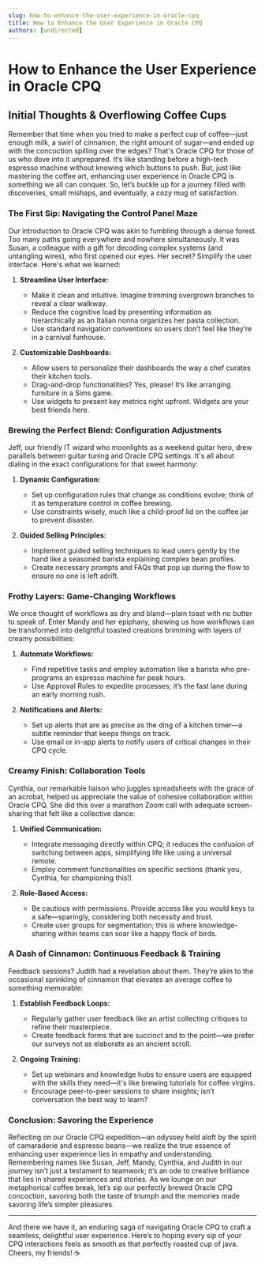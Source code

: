 ```yaml
---
slug: how-to-enhance-the-user-experience-in-oracle-cpq
title: How to Enhance the User Experience in Oracle CPQ
authors: [undirected]
---
```



# How to Enhance the User Experience in Oracle CPQ

## Initial Thoughts & Overflowing Coffee Cups

Remember that time when you tried to make a perfect cup of coffee—just enough milk, a swirl of cinnamon, the right amount of sugar—and ended up with the concoction spilling over the edges? That's Oracle CPQ for those of us who dove into it unprepared. It’s like standing before a high-tech espresso machine without knowing which buttons to push. But, just like mastering the coffee art, enhancing user experience in Oracle CPQ is something we all can conquer. So, let’s buckle up for a journey filled with discoveries, small mishaps, and eventually, a cozy mug of satisfaction.

### The First Sip: Navigating the Control Panel Maze

Our introduction to Oracle CPQ was akin to fumbling through a dense forest. Too many paths going everywhere and nowhere simultaneously. It was Susan, a colleague with a gift for decoding complex systems (and untangling wires), who first opened our eyes. Her secret? Simplify the user interface. Here's what we learned:

1. **Streamline User Interface:**
   - Make it clean and intuitive. Imagine trimming overgrown branches to reveal a clear walkway.
   - Reduce the cognitive load by presenting information as hierarchically as an Italian nonna organizes her pasta collection.
   - Use standard navigation conventions so users don’t feel like they’re in a carnival funhouse.

2. **Customizable Dashboards:**
   - Allow users to personalize their dashboards the way a chef curates their kitchen tools.
   - Drag-and-drop functionalities? Yes, please! It’s like arranging furniture in a Sims game.
   - Use widgets to present key metrics right upfront. Widgets are your best friends here.

### Brewing the Perfect Blend: Configuration Adjustments

Jeff, our friendly IT wizard who moonlights as a weekend guitar hero, drew parallels between guitar tuning and Oracle CPQ settings. It's all about dialing in the exact configurations for that sweet harmony:

1. **Dynamic Configuration:**
   - Set up configuration rules that change as conditions evolve; think of it as temperature control in coffee brewing.
   - Use constraints wisely, much like a child-proof lid on the coffee jar to prevent disaster.

2. **Guided Selling Principles:**
   - Implement guided selling techniques to lead users gently by the hand like a seasoned barista explaining complex bean profiles.
   - Create necessary prompts and FAQs that pop up during the flow to ensure no one is left adrift.

### Frothy Layers: Game-Changing Workflows

We once thought of workflows as dry and bland—plain toast with no butter to speak of. Enter Mandy and her epiphany, showing us how workflows can be transformed into delightful toasted creations brimming with layers of creamy possibilities:

1. **Automate Workflows:**
   - Find repetitive tasks and employ automation like a barista who pre-programs an espresso machine for peak hours.
   - Use Approval Rules to expedite processes; it’s the fast lane during an early morning rush. 

2. **Notifications and Alerts:**
   - Set up alerts that are as precise as the ding of a kitchen timer—a subtle reminder that keeps things on track.
   - Use email or in-app alerts to notify users of critical changes in their CPQ cycle.

### Creamy Finish: Collaboration Tools

Cynthia, our remarkable liaison who juggles spreadsheets with the grace of an acrobat, helped us appreciate the value of cohesive collaboration within Oracle CPQ. She did this over a marathon Zoom call with adequate screen-sharing that felt like a collective dance:

1. **Unified Communication:**
   - Integrate messaging directly within CPQ; it reduces the confusion of switching between apps, simplifying life like using a universal remote.
   - Employ comment functionalities on specific sections (thank you, Cynthia, for championing this!)

2. **Role-Based Access:**
   - Be cautious with permissions. Provide access like you would keys to a safe—sparingly, considering both necessity and trust.
   - Create user groups for segmentation; this is where knowledge-sharing within teams can soar like a happy flock of birds.

### A Dash of Cinnamon: Continuous Feedback & Training

Feedback sessions? Judith had a revelation about them. They’re akin to the occasional sprinkling of cinnamon that elevates an average coffee to something memorable:

1. **Establish Feedback Loops:**
   - Regularly gather user feedback like an artist collecting critiques to refine their masterpiece.
   - Create feedback forms that are succinct and to the point—we prefer our surveys not as elaborate as an ancient scroll.

2. **Ongoing Training:**
   - Set up webinars and knowledge hubs to ensure users are equipped with the skills they need—it's like brewing tutorials for coffee virgins.
   - Encourage peer-to-peer sessions to share insights; isn’t conversation the best way to learn?

### Conclusion: Savoring the Experience

Reflecting on our Oracle CPQ expedition—an odyssey held aloft by the spirit of camaraderie and espresso beans—we realize the true essence of enhancing user experience lies in empathy and understanding. Remembering names like Susan, Jeff, Mandy, Cynthia, and Judith in our journey isn’t just a testament to teamwork; it’s an ode to creative brilliance that lies in shared experiences and stories. As we lounge on our metaphorical coffee break, let’s sip our perfectly brewed Oracle CPQ concoction, savoring both the taste of triumph and the memories made savoring life’s simpler pleasures.

---

And there we have it, an enduring saga of navigating Oracle CPQ to craft a seamless, delightful user experience. Here’s to hoping every sip of your CPQ interactions feels as smooth as that perfectly roasted cup of java. Cheers, my friends! ☕